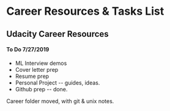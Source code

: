 # Career Resources & Tasks List

## Udacity Career Resources  

####  To Do 7/27/2019  

 - ML Interview demos  
 - Cover letter prep  
 - Resume prep  
 - Personal Project -- guides, ideas.  
 - Github prep -- done.  
 
 Career folder moved, with git & unix notes.
